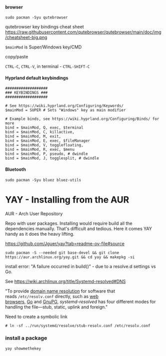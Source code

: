 
#### browser

`sudo pacman -Syu qutebrowser`

qutebrowser key bindings cheat sheet https://raw.githubusercontent.com/qutebrowser/qutebrowser/main/doc/img/cheatsheet-big.png

`$mainMod` is Super/Windows key/CMD

copy/paste

`CTRL-C`, `CTRL-V`, in terminal - `CTRL-SHIFT-C`

#### Hyprland default keybindings

```
###################
### KEYBINDINGS ###
###################

# See https://wiki.hyprland.org/Configuring/Keywords/
$mainMod = SUPER # Sets "Windows" key as main modifier

# Example binds, see https://wiki.hyprland.org/Configuring/Binds/ for more
bind = $mainMod, Q, exec, $terminal
bind = $mainMod, C, killactive,
bind = $mainMod, M, exit,
bind = $mainMod, E, exec, $fileManager
bind = $mainMod, V, togglefloating,
bind = $mainMod, R, exec, $menu
bind = $mainMod, P, pseudo, # dwindle
bind = $mainMod, J, togglesplit, # dwindle
```

#### Bluetooth

`sudo pacman -Syu bluez bluez-utils`




# YAY - Installing from the AUR

AUR - Arch User Repository

Repo with user packages. Installing would require build all the dependencies manually. That's difficult and tedious. Here it comes YAY handy as it does the heavy lifting.

https://github.com/Jguer/yay?tab=readme-ov-file#source

`sudo pacman -S --needed git base-devel && git clone https://aur.archlinux.org/yay.git && cd yay && makepkg -si`

install error: "A failure occurred in build()" - due to a resolve.d settings vs Go.

See https://wiki.archlinux.org/title/Systemd-resolved#DNS

"To provide [domain name resolution](https://wiki.archlinux.org/title/Domain_name_resolution "Domain name resolution") for software that reads `/etc/resolv.conf` directly, such as [web browsers](https://wiki.archlinux.org/title/Web_browsers "Web browsers"), [Go](https://wiki.archlinux.org/title/Go "Go") and [GnuPG](https://wiki.archlinux.org/title/GnuPG "GnuPG"), _systemd-resolved_ has four different modes for handling the file—stub, static, uplink and foreign."

Need to create a symbolic link 

`# ln -sf ../run/systemd/resolve/stub-resolv.conf /etc/resolv.conf`

### install a package

`yay showmethekey`

